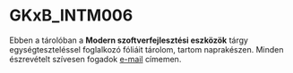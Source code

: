 # GKxB_INTM006
Ebben a tárolóban a **Modern szoftverfejlesztési eszközök** tárgy egységteszteléssel foglalkozó fóliáit tárolom, tartom naprakészen. Minden észrevételt szívesen fogadok [e-mail](mailto:miklos.hatwagner@sze.hu) címemen.
